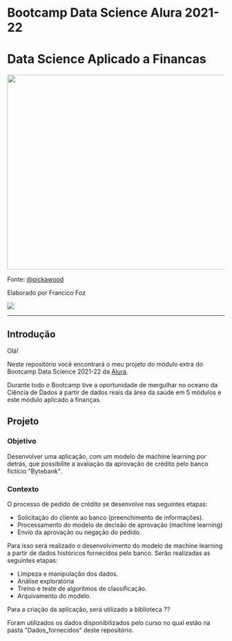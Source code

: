 # Bootcamp Data Science Alura 2021-22 
# Data Science Aplicado a Financas


<p align="center"> 
<img src="https://images.unsplash.com/photo-1620714223084-8fcacc6dfd8d?ixlib=rb-1.2.1&ixid=MnwxMjA3fDB8MHxwaG90by1wYWdlfHx8fGVufDB8fHx8&auto=format&fit=crop&w=871&q=80" height="450" width="900"></a>


Fonte: </a> <a href="https://unsplash.com/@pickawood">@pickawood </a>



Elaborado por Francico Foz

<a href="https://img.shields.io/badge/author-gustavolq-blue.svg)](https://www.linkedin.com/in/francisco-tadeu-foz/" target="_blank"><img src="https://img.shields.io/badge/-LinkedIn-%230077B5?style=for-the-badge&logo=linkedin&logoColor=white" target="_blank"></a>  

---

## Introdução

Olá! 

Neste repositório você encontrará o meu projeto do módulo extra do Bootcamp Data Science 2021-22 da [Alura](https://www.alura.com.br/).

Durante todo o Bootcamp tive a oportunidade de mergulhar no oceano da Ciência de Dados a partir de dados reais da área da saúde em 5 módulos e este módulo aplicado a finanças.


## Projeto

###  Objetivo

Desenvolver uma aplicação, com um modelo de machine learning por detrás, que possibilite a avaliação da aprovação de crédito pelo banco fictício "Bytebank".

### Contexto

O processo de pedido de crédito se desenvolve nas seguintes etapas:
* Solicitação do cliente ao banco (preenchimento de informações).
* Processamento do modelo de decisão de aprovação (machine learning)
* Envio da aprovação ou negação do pedido.

Para isso será realizado o desenvolvimento do modelo de machine learning a partir de dados históricos fornecidos pelo banco.
Serão realizadas as seguintes etapas:

* Limpeza e manipulação dos dados.
* Análise exploratória
* Treino e teste de algoritmos de classificação.
* Arquivamento do modelo.

Para a criação da aplicação, será utilizado a biblioteca ??

Foram utilizados os dados disponibilizados pelo curso no qual estão na pasta "Dados_fornecidos" deste repositório.

